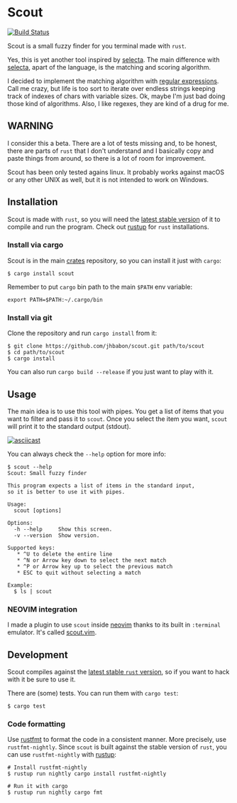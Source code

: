 # Scout

[![Build Status](https://travis-ci.org/jhbabon/scout.svg?branch=master)](https://travis-ci.org/jhbabon/scout)

Scout is a small fuzzy finder for you terminal made with `rust`.

Yes, this is yet another tool inspired by [selecta]. The main difference with
[selecta][], apart of the language, is the matching and scoring algorithm.

I decided to implement the matching algorithm with [regular expressions][]. Call me
crazy, but life is too sort to iterate over endless strings keeping track of
indexes of chars with variable sizes. Ok, maybe I'm just bad doing those kind of
algorithms. Also, I like regexes, they are kind of a drug for me.

## WARNING

I consider this a beta. There are a lot of tests missing and, to be
honest, there are parts of `rust` that I don't understand and I basically copy
and paste things from around, so there is a lot of room for improvement.

Scout has been only tested agains linux. It probably works against macOS or
any other UNIX as well, but it is not intended to work on Windows.

## Installation

Scout is made with `rust`, so you will need the [latest stable version][rust-stable]
of it to compile and run the program. Check out [rustup][] for `rust`
installations.

### Install via cargo

Scout is in the main [crates][] repository, so you can install it just with `cargo`:

```
$ cargo install scout
```

Remember to put `cargo` bin path to the main `$PATH` env variable:

```
export PATH=$PATH:~/.cargo/bin
```

### Install via git

Clone the repository and run `cargo install` from it:

```
$ git clone https://github.com/jhbabon/scout.git path/to/scout
$ cd path/to/scout
$ cargo install
```

You can also run `cargo build --release` if you just want to play with it.

## Usage

The main idea is to use this tool with pipes. You get a list of items that you
want to filter and pass it to `scout`. Once you select the item you want,
`scout` will print it to the standard output (stdout).

[![asciicast](https://asciinema.org/a/120469.png)](https://asciinema.org/a/120469)

You can always check the `--help` option for more info:

```
$ scout --help
Scout: Small fuzzy finder

This program expects a list of items in the standard input,
so it is better to use it with pipes.

Usage:
  scout [options]

Options:
  -h --help     Show this screen.
  -v --version  Show version.

Supported keys:
   * ^U to delete the entire line
   * ^N or Arrow key down to select the next match
   * ^P or Arrow key up to select the previous match
   * ESC to quit without selecting a match

Example:
  $ ls | scout
```

### NEOVIM integration

I made a plugin to use `scout` inside [neovim][] thanks to its built in
`:terminal` emulator. It's called [scout.vim][].

## Development

Scout compiles against the [latest stable `rust` version][rust-stable],
so if you want to hack with it be sure to use it.

There are (some) tests. You can run them with `cargo test`:

```
$ cargo test
```

### Code formatting

Use [rustfmt][] to format the code in a consistent manner. More precisely, use
`rustfmt-nightly`. Since `scout` is built against the stable version of `rust`,
you can use `rustfmt-nightly` with [rustup][]:

```
# Install rustfmt-nightly
$ rustup run nightly cargo install rustfmt-nightly

# Run it with cargo
$ rustup run nightly cargo fmt
```

[selecta]: https://github.com/garybernhardt/selecta
[regular expressions]: http://blog.amjith.com/fuzzyfinder-in-10-lines-of-python
[rust-stable]: https://www.rust-lang.org/downloads.html
[crates]: https://crates.io/crates/scout
[neovim]: https://neovim.io/
[rustfmt]: https://github.com/rust-lang-nursery/rustfmt
[rustup]: https://www.rustup.rs/
[scout.vim]: https://github.com/jhbabon/scout.vim
